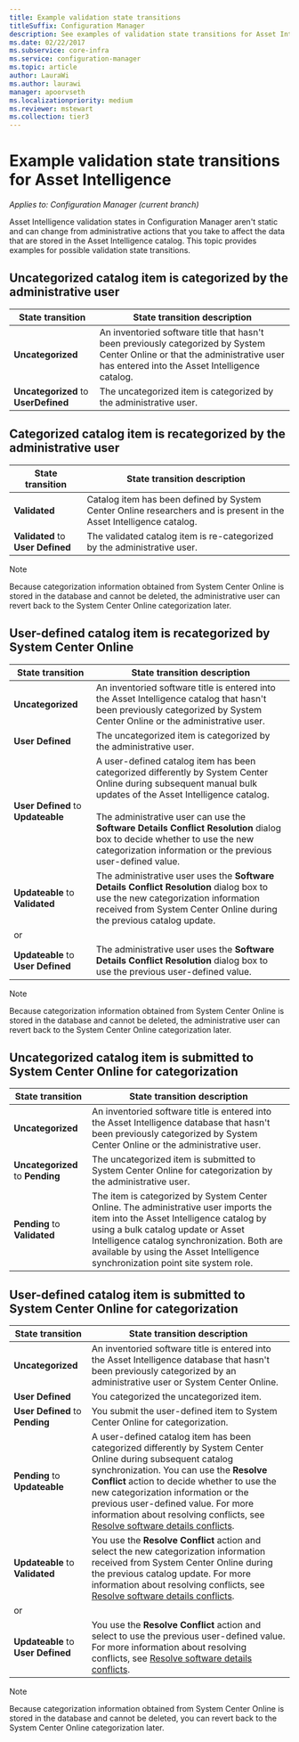 ```yaml
---
title: Example validation state transitions
titleSuffix: Configuration Manager
description: See examples of validation state transitions for Asset Intelligence in Configuration Manager.
ms.date: 02/22/2017
ms.subservice: core-infra
ms.service: configuration-manager
ms.topic: article
author: LauraWi
ms.author: laurawi
manager: apoorvseth
ms.localizationpriority: medium
ms.reviewer: mstewart
ms.collection: tier3
---
```


# Example validation state transitions for Asset Intelligence

*Applies to: Configuration Manager (current branch)*

Asset Intelligence validation states in Configuration Manager aren't static and can change from administrative actions that you take to affect the data that are stored in the Asset Intelligence catalog. This topic provides examples for possible validation state transitions.

##  <a name="BKMK_UncategorizedIsCategorized"></a> Uncategorized catalog item is categorized by the administrative user

|**State transition**|**State transition description**|
|--------------------------|--------------------------------------|
|**Uncategorized**|An inventoried software title that hasn't been previously categorized by System Center Online or that the administrative user has entered into the Asset Intelligence catalog.|
|**Uncategorized** to **UserDefined**|The uncategorized item is categorized by the administrative user.|

##  <a name="BKMK_CategorizedIsReCategorized"></a> Categorized catalog item is recategorized by the administrative user

|**State transition**|**State transition description**|
|--------------------------|--------------------------------------|
|**Validated**|Catalog item has been defined by System Center Online researchers and is present in the Asset Intelligence catalog.|
|**Validated** to **User Defined**|The validated catalog item is re-categorized by the administrative user.|

> [!NOTE]
>  Because categorization information obtained from System Center Online is stored in the database and cannot be deleted, the administrative user can revert back to the System Center Online categorization later.

##  <a name="BKMK_UserDefinedIsRecategorized"></a> User-defined catalog item is recategorized by System Center Online

|**State transition**|**State transition description**|
|--------------------------|--------------------------------------|
|**Uncategorized**|An inventoried software title is entered into the Asset Intelligence catalog that hasn't been previously categorized by System Center Online or the administrative user.|
|**User Defined**|The uncategorized item is categorized by the administrative user.|
|**User Defined** to **Updateable**|A user-defined catalog item has been categorized differently by System Center Online during subsequent manual bulk updates of the Asset Intelligence catalog.<br /><br /> The administrative user can use the **Software Details Conflict Resolution** dialog box to decide whether to use the new categorization information or the previous user-defined value.|
|**Updateable** to **Validated**|The administrative user uses the **Software Details Conflict Resolution** dialog box to use the new categorization information received from System Center Online during the previous catalog update.|
|or||
|**Updateable** to **User Defined**|The administrative user uses the **Software Details Conflict Resolution** dialog box to use the previous user-defined value.|

> [!NOTE]
>  Because categorization information obtained from System Center Online is stored in the database and cannot be deleted, the administrative user can revert back to the System Center Online categorization later.

##  <a name="BKMK_UncategorizedIsSubmitted"></a> Uncategorized catalog item is submitted to System Center Online for categorization

|**State transition**|**State transition description**|
|--------------------------|--------------------------------------|
|**Uncategorized**|An inventoried software title is entered into the Asset Intelligence database that hasn't been previously categorized by System Center Online or the administrative user.|
|**Uncategorized** to **Pending**|The uncategorized item is submitted to System Center Online for categorization by the administrative user.|
|**Pending** to **Validated**|The item is categorized by System Center Online. The administrative user imports the item into the Asset Intelligence catalog by using a bulk catalog update or Asset Intelligence catalog synchronization. Both are available by using the Asset Intelligence synchronization point site system role.|

##  <a name="BKMK_UserDefinedIsSubmitted"></a> User-defined catalog item is submitted to System Center Online for categorization

|**State transition**|**State transition description**|
|--------------------------|--------------------------------------|
|**Uncategorized**|An inventoried software title is entered into the Asset Intelligence database that hasn't been previously categorized by an administrative user or System Center Online.|
|**User Defined**|You categorized the uncategorized item.|
|**User Defined** to **Pending**|You submit the user-defined item to System Center Online for categorization.|
|**Pending** to **Updateable**|A user-defined catalog item has been categorized differently by System Center Online during subsequent catalog synchronization. You can use the **Resolve Conflict** action to decide whether to use the new categorization information or the previous user-defined value. For more information about resolving conflicts, see [Resolve software details conflicts](../../../../core/clients/manage/asset-intelligence/operations-for-asset-intelligence.md#BKMK_ResolveSoftwareDetails).|
|**Updateable** to **Validated**|You use the **Resolve Conflict** action and select the new categorization information received from System Center Online during the previous catalog update. For more information about resolving conflicts, see [Resolve software details conflicts](../../../../core/clients/manage/asset-intelligence/operations-for-asset-intelligence.md#BKMK_ResolveSoftwareDetails).|
|or||
|**Updateable** to **User Defined**|You use the **Resolve Conflict** action and select to use the previous user-defined value. For more information about resolving conflicts, see [Resolve software details conflicts](../../../../core/clients/manage/asset-intelligence/operations-for-asset-intelligence.md#BKMK_ResolveSoftwareDetails).|

> [!NOTE]
>  Because categorization information obtained from System Center Online is stored in the database and cannot be deleted, you can revert back to the System Center Online categorization later.
